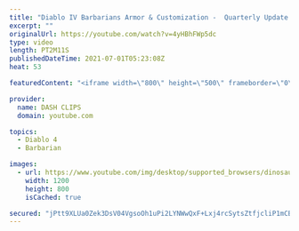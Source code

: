 ```yaml
---
title: "Diablo IV Barbarians Armor & Customization -  Quarterly Update June 2021"
excerpt: ""
originalUrl: https://youtube.com/watch?v=4yHBhFWp5dc
type: video
length: PT2M11S
publishedDateTime: 2021-07-01T05:23:08Z
heat: 53

featuredContent: "<iframe width=\"800\" height=\"500\" frameborder=\"0\" src=\"https://www.youtube.com/embed/4yHBhFWp5dc\" allow=\"accelerometer; autoplay; encrypted-media; gyroscope; picture-in-picture\" allowfullscreen></iframe>"

provider:
  name: DASH CLIPS
  domain: youtube.com

topics:
  - Diablo 4
  - Barbarian

images:
  - url: https://www.youtube.com/img/desktop/supported_browsers/dinosaur.png
    width: 1200
    height: 800
    isCached: true

secured: "jPtt9XLUa0Zek3DsV04VgsoOh1uPi2LYNWwQxF+Lxj4rcSytsZtfjcliP1mCBgRaNuEqd2BpOiOd+bFMTvPdIfagOCMAjND+wowh1u329/QDZ2STuFkDW6RNlAaqY6H8CpFNMRW+sUtKBiL72a0Otrr82KdmeZPa+7ZexTvNCkgQrfYGO5jtyWGqi3sdX7MekNMtwEB6AFlD7d81YQ5q5Q6cAW6xeb/Ddb4OTXWF/24EBn9uMAXsLXCRsX+uoCFz+wX/vPDbcWnB5wKPzukGSinI88zQuV5EQNNHsz3XlZqPEsGm/FPZUvZ+a/ZCm8JnZAFXEg5q9UZQyJHkGtKGmTK3Q514PnyUemNp9MHaHrn5nismiUMrcmKNjyOLNl1BvedxMRkeaCExOT0bZgc+V9Dlv2+GlME9nSIVbg5lzGw=;6ue33QbFR62/kS+jdZiDpw=="
---
```


